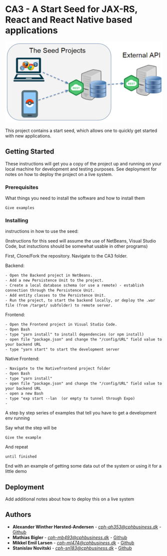 # CA3 - A Start Seed for JAX-RS, React and React Native based applications

![Alt text](/overview.png?raw=true "Overview")

 This project contains a start seed, which allows one to quickly get started with new applications. 

## Getting Started

These instructions will get you a copy of the project up and running on your local machine for development and testing purposes. See deployment for notes on how to deploy the project on a live system.

### Prerequisites

What things you need to install the software and how to install them

```
Give examples
```

### Installing

instructions in how to use the seed:

(Instructions for this seed will assume the use of NetBeans, Visual Studio Code, but instuctions should be somewhat usable in other programs)

First, Clone/Fork the repository. Navigate to the CA3 folder.


Backend:	
```
- Open the Backend project in NetBeans.
- Add a new Persistence Unit to the project. 
- Create a local database schema (or use a remote) - establish connection through the Persistence Unit.
- Add entity classes to the Persistence Unit.
- Run the project, to start the backend locally, or deploy the .war file (from /target/ subfolder) to remote server.
```

Frontend:
```
- Open the Frontend project in Visual Studio Code.
- Open Bash
- type "yarn install" to install dependencies (or npm install)
- open file "package.json" and change the "/config/URL" field value to your backend URL
- type "yarn start" to start the development server

```

Native Frontend:
```
- Navigate to the Nativefrontend project folder
- Open Bash
- type "yarn install"
- open file "package.json" and change the "/config/URL" field value to your backend URL
- open a new Bash
- type "exp start --lan  (or empty to tunnel through Expo)
- 

```


A step by step series of examples that tell you have to get a development env running

Say what the step will be

```
Give the example
```

And repeat

```
until finished
```

End with an example of getting some data out of the system or using it for a little demo

## Deployment

Add additional notes about how to deploy this on a live system


## Authors

* **Alexander Winther Hørsted-Andersen** - *cph-ah353@cphbusiness.dk* - [Github](https://github.com/awha86)
* **Mathias Bigler** - *cph-mb493@cphbusiness.dk* - [Github](http://github.com/zurina/)
* **Mikkel Emil Larsen** - *cph-ml474@cphbusiness.dk* - [Github](https://github.com/mikkel7emil)
* **Stanislav Novitski** - *cph-sn183@cphbusiness.dk* - [Github](https://github.com/Stani2980/)
